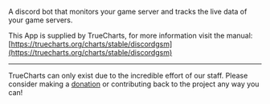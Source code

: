 A discord bot that monitors your game server and tracks the live data of your game servers.

This App is supplied by TrueCharts, for more information visit the manual: [https://truecharts.org/charts/stable/discordgsm](https://truecharts.org/charts/stable/discordgsm)

---

TrueCharts can only exist due to the incredible effort of our staff.
Please consider making a [donation](https://truecharts.org/sponsor) or contributing back to the project any way you can!
